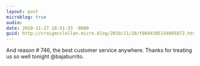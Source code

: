 ```yaml
---
layout: post
microblog: true
audio: 
date: 2010-11-27 18:51:33 -0600
guid: http://craigmcclellan.micro.blog/2010/11/28/t8684385154895872.html
---
```

And reason # 746, the best customer service anywhere. Thanks for treating us so well tonight @bajaburrito.
